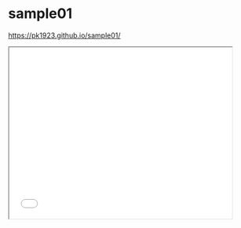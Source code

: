 # sample01

https://pk1923.github.io/sample01/

<iframe src=”https://pk1923.github.io/leaflet-map-simple” width="90%" height="350"></iframe>
